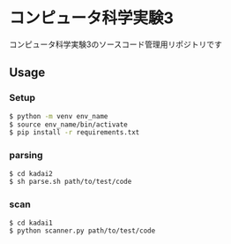 #  コンピュータ科学実験3

コンピュータ科学実験3のソースコード管理用リポジトリです



## Usage

### Setup

```bash
$ python -m venv env_name
$ source env_name/bin/activate
$ pip install -r requirements.txt
```



### parsing

```bash
$ cd kadai2
$ sh parse.sh path/to/test/code
```



### scan

```bash
$ cd kadai1
$ python scanner.py path/to/test/code
```



